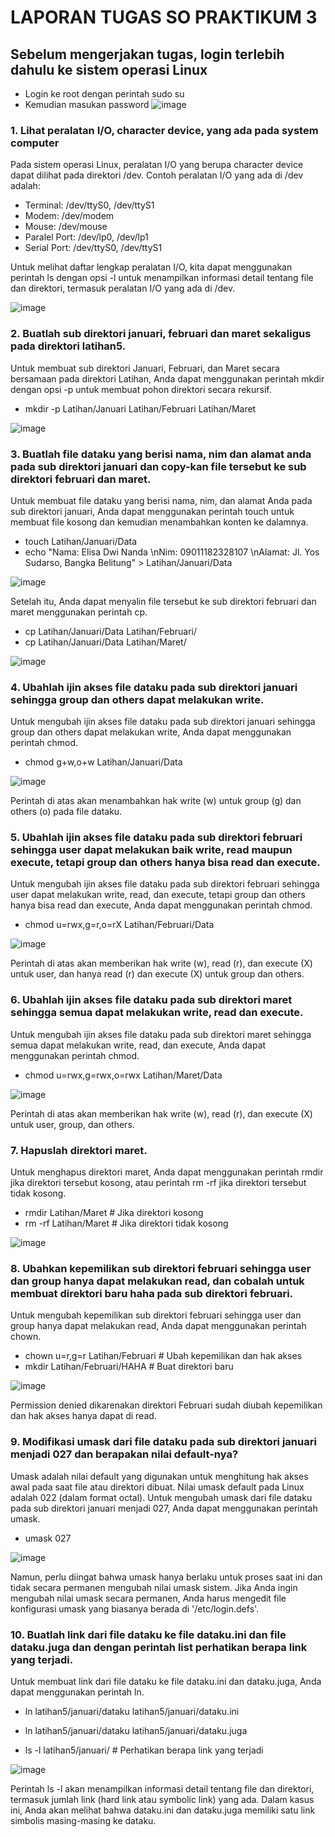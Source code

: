 # LAPORAN TUGAS SO PRAKTIKUM 3
## Sebelum mengerjakan tugas, login terlebih dahulu ke sistem operasi Linux
-	Login ke root dengan perintah sudo su
-	Kemudian masukan password
  ![image](https://github.com/user-attachments/assets/41c6141c-688c-49fa-af39-b3ba3fa1aaba)

### 1.	Lihat peralatan I/O, character device, yang ada pada system computer
Pada sistem operasi Linux, peralatan I/O yang berupa character device dapat dilihat pada direktori /dev. Contoh peralatan I/O yang ada di /dev adalah:<br/>
-	Terminal: /dev/ttyS0, /dev/ttyS1
-	Modem: /dev/modem
-	Mouse: /dev/mouse
-	Paralel Port: /dev/lp0, /dev/lp1
-	Serial Port: /dev/ttyS0, /dev/ttyS1 <br/>

Untuk melihat daftar lengkap peralatan I/O, kita dapat menggunakan perintah ls dengan opsi -l untuk menampilkan informasi detail tentang file dan direktori, termasuk peralatan I/O yang ada di /dev.<br/>

![image](https://github.com/user-attachments/assets/31344a89-31a7-4e1f-b6a2-c8ab1a946829)

### 2.	Buatlah sub direktori januari, februari dan maret sekaligus pada direktori latihan5.
Untuk membuat sub direktori Januari, Februari, dan Maret secara bersamaan pada direktori Latihan, Anda dapat menggunakan perintah mkdir dengan opsi -p untuk membuat pohon direktori secara rekursif.<br/>

- mkdir -p Latihan/Januari Latihan/Februari Latihan/Maret

![image](https://github.com/user-attachments/assets/ccdd790a-d624-4164-94b9-808766203555)

### 3.	Buatlah file dataku yang berisi nama, nim dan alamat anda pada sub direktori januari dan copy-kan file tersebut ke sub direktori februari dan maret.
Untuk membuat file dataku yang berisi nama, nim, dan alamat Anda pada sub direktori januari, Anda dapat menggunakan perintah touch untuk membuat file kosong dan kemudian menambahkan konten ke dalamnya.<br/>

- touch Latihan/Januari/Data
- echo "Nama: Elisa Dwi Nanda \nNim: 09011182328107 \nAlamat: Jl. Yos Sudarso, Bangka Belitung" > Latihan/Januari/Data

![image](https://github.com/user-attachments/assets/cbc9fd54-4692-4eb7-a9b0-5917d2d872aa)

Setelah itu, Anda dapat menyalin file tersebut ke sub direktori februari dan maret menggunakan perintah cp.

- cp Latihan/Januari/Data Latihan/Februari/<br/>
- cp Latihan/Januari/Data Latihan/Maret/<br/>

![image](https://github.com/user-attachments/assets/9162e85d-e7b2-48c7-8eb3-1958d50c746a)

### 4.	Ubahlah ijin akses file dataku pada sub direktori januari sehingga group dan others dapat melakukan write.
Untuk mengubah ijin akses file dataku pada sub direktori januari sehingga group dan others dapat melakukan write, Anda dapat menggunakan perintah chmod.<br/>

- chmod g+w,o+w Latihan/Januari/Data

![image](https://github.com/user-attachments/assets/d1f7666e-3752-4911-83de-68733ecdea9b)

Perintah di atas akan menambahkan hak write (w) untuk group (g) dan others (o) pada file dataku.

### 5.	Ubahlah ijin akses file dataku pada sub direktori februari sehingga user dapat melakukan baik write, read maupun execute, tetapi group dan others hanya bisa read dan execute.
Untuk mengubah ijin akses file dataku pada sub direktori februari sehingga user dapat melakukan write, read, dan execute, tetapi group dan others hanya bisa read dan execute, Anda dapat menggunakan perintah chmod.

- chmod u=rwx,g=r,o=rX Latihan/Februari/Data

![image](https://github.com/user-attachments/assets/5bb30903-0faf-4624-a21c-c63f50d7fb71)

Perintah di atas akan memberikan hak write (w), read (r), dan execute (X) untuk user, dan hanya read (r) dan execute (X) untuk group dan others.

### 6.	Ubahlah ijin akses file dataku pada sub direktori maret sehingga semua dapat melakukan write, read dan execute.
Untuk mengubah ijin akses file dataku pada sub direktori maret sehingga semua dapat melakukan write, read, dan execute, Anda dapat menggunakan perintah chmod.

- chmod u=rwx,g=rwx,o=rwx Latihan/Maret/Data 

![image](https://github.com/user-attachments/assets/dd894b30-7132-4195-90f6-dda503e3cc66)

Perintah di atas akan memberikan hak write (w), read (r), dan execute (X) untuk user, group, dan others.

### 7.	Hapuslah direktori maret.
Untuk menghapus direktori maret, Anda dapat menggunakan perintah rmdir jika direktori tersebut kosong, atau perintah rm -rf jika direktori tersebut tidak kosong.

- rmdir Latihan/Maret  # Jika direktori kosong
- rm -rf Latihan/Maret  # Jika direktori tidak kosong

![image](https://github.com/user-attachments/assets/d0dfbcbb-a837-4698-bc46-ce064d9ed960)

### 8.	Ubahkan kepemilikan sub direktori februari sehingga user dan group hanya dapat melakukan read, dan cobalah untuk membuat direktori baru haha pada sub direktori februari.
Untuk mengubah kepemilikan sub direktori februari sehingga user dan group hanya dapat melakukan read, Anda dapat menggunakan perintah chown.

- chown u=r,g=r Latihan/Februari  # Ubah kepemilikan dan hak akses
- mkdir Latihan/Februari/HAHA  # Buat direktori baru

![image](https://github.com/user-attachments/assets/df4bc664-26da-4fbf-8485-4b07b8b8b967)

Permission denied dikarenakan direktori Februari sudah diubah kepemilikan dan hak akses hanya dapat di read.

### 9.	Modifikasi umask dari file dataku pada sub direktori januari menjadi 027 dan berapakan nilai default-nya?
Umask adalah nilai default yang digunakan untuk menghitung hak akses awal pada saat file atau direktori dibuat. Nilai umask default pada Linux adalah 022 (dalam format octal). Untuk mengubah umask dari file dataku pada sub direktori januari menjadi 027, Anda dapat menggunakan perintah umask.

- umask 027

![image](https://github.com/user-attachments/assets/405569e4-a385-4b3f-b677-0ff58c879147)

Namun, perlu diingat bahwa umask hanya berlaku untuk proses saat ini dan tidak secara permanen mengubah nilai umask sistem. Jika Anda ingin mengubah nilai umask secara permanen, Anda harus mengedit file konfigurasi umask yang biasanya berada di '/etc/login.defs'.

### 10.	Buatlah link dari file dataku ke file dataku.ini dan file dataku.juga dan dengan perintah list perhatikan berapa link yang terjadi.
Untuk membuat link dari file dataku ke file dataku.ini dan dataku.juga, Anda dapat menggunakan perintah ln.

- ln latihan5/januari/dataku latihan5/januari/dataku.ini 
- ln latihan5/januari/dataku latihan5/januari/dataku.juga 

- ls -l latihan5/januari/  # Perhatikan berapa link yang terjadi

![image](https://github.com/user-attachments/assets/807084e7-6ddb-4faf-8005-e38272693063)

Perintah ls -l akan menampilkan informasi detail tentang file dan direktori, termasuk jumlah link (hard link atau symbolic link) yang ada. Dalam kasus ini, Anda akan melihat bahwa dataku.ini dan dataku.juga memiliki satu link simbolis masing-masing ke dataku.
